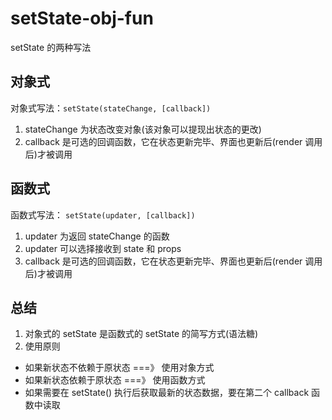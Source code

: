 # setState-obj-fun
setState 的两种写法
## 对象式
对象式写法：`setState(stateChange, [callback])`
1. stateChange 为状态改变对象(该对象可以提现出状态的更改)
2. callback 是可选的回调函数，它在状态更新完毕、界面也更新后(render 调用后)才被调用

## 函数式
函数式写法： `setState(updater, [callback])`
1. updater 为返回 stateChange 的函数
2. updater 可以选择接收到 state 和 props
3. callback 是可选的回调函数，它在状态更新完毕、界面也更新后(render 调用后)才被调用

## 总结
1. 对象式的 setState 是函数式的 setState 的简写方式(语法糖)
2. 使用原则
 - 如果新状态不依赖于原状态 ===》 使用对象方式
 - 如果新状态依赖于原状态 ===》 使用函数方式
 - 如果需要在 setState() 执行后获取最新的状态数据，要在第二个 callback 函数中读取